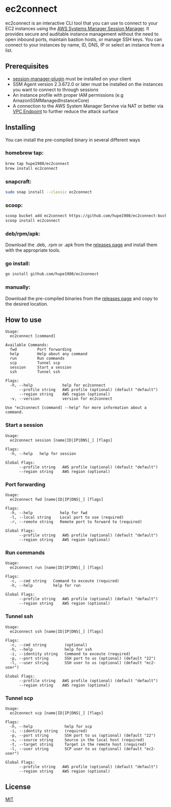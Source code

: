 # ec2connect
ec2connect is an interactive CLI tool that you can use to connect to your EC2 instances using the [AWS Systems Manager Session Manager](https://docs.aws.amazon.com/systems-manager/latest/userguide/session-manager.html). It provides secure and auditable instance management without the need to open inbound ports, maintain bastion hosts, or manage SSH keys. You can connect to your instances by name, ID, DNS, IP or select an instance from a list.

## Prerequisites
- [session-manager-plugin](https://docs.aws.amazon.com/systems-manager/latest/userguide/session-manager-working-with-install-plugin.html) must be installed on your client
- SSM Agent version 2.3.672.0 or later must be installed on the instances you want to connect to through sessions
- An instance profile with proper IAM permissions (e.g AmazonSSMManagedInstanceCore)
- A connection to the AWS System Manager Servive via NAT or better via [VPC Endpoint](https://docs.aws.amazon.com/vpc/latest/privatelink/vpc-endpoints.html) to further reduce the attack surface

## Installing
You can install the pre-compiled binary in several different ways

### homebrew tap:
```bash
brew tap hupe1980/ec2connect
brew install ec2connect
```

### snapcraft:
```bash
sudo snap install --classic ec2connect
```

### scoop:
```bash
scoop bucket add ec2connect https://github.com/hupe1980/ec2connect-bucket.git
scoop install ec2connect
```

### deb/rpm/apk:

Download the .deb, .rpm or .apk from the [releases page](https://github.com/hupe1980/ec2connect/releases) and install them with the appropriate tools.

### go install:
```bash
go install github.com/hupe1980/ec2connect
```
### manually:
Download the pre-compiled binaries from the [releases page](https://github.com/hupe1980/ec2connect/releases) and copy to the desired location.

## How to use
```
Usage:
  ec2connect [command]

Available Commands:
  fwd         Port forwarding
  help        Help about any command
  run         Run commands
  scp         Tunnel scp
  session     Start a session
  ssh         Tunnel ssh

Flags:
  -h, --help             help for ec2connect
      --profile string   AWS profile (optional) (default "default")
      --region string    AWS region (optional)
  -v, --version          version for ec2connect

Use "ec2connect [command] --help" for more information about a command.
```

### Start a session
```
Usage:
  ec2connect session [name|ID|IP|DNS|_] [flags]

Flags:
  -h, --help   help for session

Global Flags:
      --profile string   AWS profile (optional) (default "default")
      --region string    AWS region (optional)
```
### Port forwarding
```
Usage:
  ec2connect fwd [name|ID|IP|DNS|_] [flags]

Flags:
  -h, --help            help for fwd
  -l, --local string    Local port to use (required)
  -r, --remote string   Remote port to forward to (required)

Global Flags:
      --profile string   AWS profile (optional) (default "default")
      --region string    AWS region (optional)
```

### Run commands
```
Usage:
  ec2connect run [name|ID|IP|DNS|_] [flags]

Flags:
  -c, --cmd string   Command to exceute (required)
  -h, --help         help for run

Global Flags:
      --profile string   AWS profile (optional) (default "default")
      --region string    AWS region (optional)
```

### Tunnel ssh
```
Usage:
  ec2connect ssh [name|ID|IP|DNS|_] [flags]

Flags:
  -c, --cmd string        (optional)
  -h, --help              help for ssh
  -i, --identity string   Command to exceute (required)
  -p, --port string       SSH port to us (optional) (default "22")
  -l, --user string       SSH user to us (optional) (default "ec2-user")

Global Flags:
      --profile string   AWS profile (optional) (default "default")
      --region string    AWS region (optional)
```

### Tunnel scp
```
Usage:
  ec2connect scp [name|ID|IP|DNS|_] [flags]

Flags:
  -h, --help              help for scp
  -i, --identity string   (required)
  -p, --port string       SSH port to us (optional) (default "22")
  -s, --source string     Source in the local host (required)
  -t, --target string     Target in the remote host (required)
  -l, --user string       SCP user to us (optional) (default "ec2-user")

Global Flags:
      --profile string   AWS profile (optional) (default "default")
      --region string    AWS region (optional)
```
## License
[MIT](LICENCE)